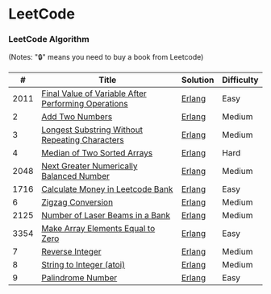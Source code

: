 LeetCode
========

### LeetCode Algorithm

(Notes: "🔒" means you need to buy a book from Leetcode)


| #    | Title                                                        | Solution                                                     | Difficulty |
| ---- | ------------------------------------------------------------ | ------------------------------------------------------------ | ---------- |
| 2011 | [Final Value of Variable After Performing Operations](https://leetcode.com/problems/final-value-of-variable-after-performing-operations/?envType=daily-question&envId=2025-10-20) | [Erlang](./algorithms/erlang/final-value-of-variable-after-performing-operations/final_value_after_operations.erl) | Easy       |
| 2 | [Add Two Numbers](https://leetcode.com/problems/add-two-numbers/description/) | [Erlang](./algorithms/erlang/add-two-numbers/add_two_numbers.erl) | Medium       |
| 3 | [Longest Substring Without Repeating Characters](https://leetcode.com/problems/longest-substring-without-repeating-characters/description/) | [Erlang](./algorithms/erlang/longest-substring-without-repeating-characters/length_of_longest_substring.erl) | Medium       |
| 4 | [Median of Two Sorted Arrays](https://leetcode.com/problems/median-of-two-sorted-arrays/) | [Erlang](./algorithms/erlang/median-of-two-sorted-arrays/find_median_sorted_arrays.erl) | Hard       |
| 2048 | [Next Greater Numerically Balanced Number](https://leetcode.com/problems/next-greater-numerically-balanced-number/description) | [Erlang](./algorithms/erlang/next-greater-numerically-balanced-number/next_beautiful_number.erl) | Medium       |
| 1716 | [Calculate Money in Leetcode Bank](https://leetcode.com/problems/calculate-money-in-leetcode-bank/description) | [Erlang](./algorithms/erlang/calculate-money-in-leetcode-bank/total_money.erl) | Easy       |
| 6 | [Zigzag Conversion](https://leetcode.com/problems/zigzag-conversion/description/) | [Erlang](./algorithms/erlang/zigzag-conversion/convert.erl) | Medium       |
| 2125 | [Number of Laser Beams in a Bank](https://leetcode.com/problems/number-of-laser-beams-in-a-bank/description/) | [Erlang](./algorithms/erlang/number-of-laser-beams-in-a-bank/number_of_beams.erl) | Medium       |
| 3354 | [Make Array Elements Equal to Zero](https://leetcode.com/problems/make-array-elements-equal-to-zero/) | [Erlang](./algorithms/erlang/make-array-elements-equal-to-zero/count_valid_selections.erl) | Easy       |
| 7 | [Reverse Integer](https://leetcode.com/problems/reverse-integer/description/) | [Erlang](./algorithms/erlang/reverse-integer/reverse.erl) | Medium       |
| 8 | [String to Integer (atoi)](https://leetcode.com/problems/string-to-integer-atoi/description/) | [Erlang](./algorithms/erlang/string-to-integer-atoi/my_atoi.erl) | Medium       |
| 9 | [Palindrome Number](https://leetcode.com/problems/palindrome-number/description/) | [Erlang](./algorithms/erlang/palindrome-number/is_palindrome.erl) | Easy       |